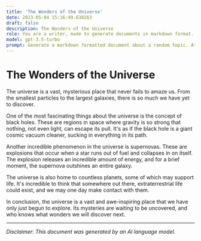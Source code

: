 ```yaml
---
title: 'The Wonders of the Universe'
date: 2023-05-04 15:16:49.638263
draft: false
description: The Wonders of the Universe
role: You are a writer, made to generate documents in markdown format. It is very important that all of the documents you generate are in valid markdown format.
model: gpt-3.5-turbo
prompt: Generate a markdown formatted document about a random topic. At the bottom, include a disclaimer explaining that the document was generated by you. The first line of the document should be the title. Make sure that the entire document is in proper markdown format, using a mix of various tags to make the document visually appealing.
---
```


# The Wonders of the Universe

The universe is a vast, mysterious place that never fails to amaze us. From the smallest particles to the largest galaxies, there is so much we have yet to discover.

One of the most fascinating things about the universe is the concept of black holes. These are regions in space where gravity is so strong that nothing, not even light, can escape its pull. It's as if the black hole is a giant cosmic vacuum cleaner, sucking in everything in its path.

Another incredible phenomenon in the universe is supernovas. These are explosions that occur when a star runs out of fuel and collapses in on itself. The explosion releases an incredible amount of energy, and for a brief moment, the supernova outshines an entire galaxy.

The universe is also home to countless planets, some of which may support life. It's incredible to think that somewhere out there, extraterrestrial life could exist, and we may one day make contact with them.

In conclusion, the universe is a vast and awe-inspiring place that we have only just begun to explore. Its mysteries are waiting to be uncovered, and who knows what wonders we will discover next.

---

*Disclaimer: This document was generated by an AI language model.*